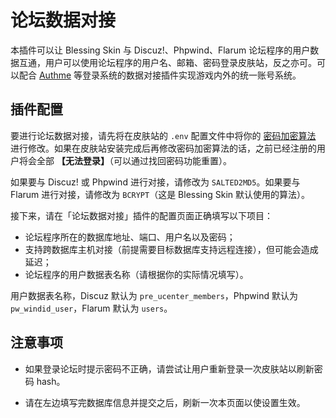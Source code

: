 # 论坛数据对接

本插件可以让 Blessing Skin 与 Discuz!、Phpwind、Flarum 论坛程序的用户数据互通，用户可以使用论坛程序的用户名、邮箱、密码登录皮肤站，反之亦可。可以配合 [Authme](https://github.com/bs-community/blessing-skin-plugins/tree/master/authme-integration) 等登录系统的数据对接插件实现游戏内外的统一账号系统。

## 插件配置

要进行论坛数据对接，请先将在皮肤站的 `.env` 配置文件中将你的 [密码加密算法](https://github.com/bs-community/blessing-skin-server/wiki/%E5%A6%82%E4%BD%95%E5%A1%AB%E5%86%99-.env-%E9%85%8D%E7%BD%AE%E6%96%87%E4%BB%B6#-%E5%AE%89%E5%85%A8%E7%9B%B8%E5%85%B3) 进行修改。如果在皮肤站安装完成后再修改密码加密算法的话，之前已经注册的用户将会全部 **【无法登录】**（可以通过找回密码功能重置）。

如果要与 Discuz! 或 Phpwind 进行对接，请修改为 `SALTED2MD5`。如果要与 Flarum 进行对接，请修改为 `BCRYPT`（这是 Blessing Skin 默认使用的算法）。

接下来，请在「论坛数据对接」插件的配置页面正确填写以下项目：

- 论坛程序所在的数据库地址、端口、用户名以及密码；
- 支持跨数据库主机对接（前提需要目标数据库支持远程连接），但可能会造成延迟；
- 论坛程序的用户数据表名称（请根据你的实际情况填写）。

用户数据表名称，Discuz 默认为 `pre_ucenter_members`，Phpwind 默认为 `pw_windid_user`，Flarum 默认为 `users`。

## 注意事项

- 如果登录论坛时提示密码不正确，请尝试让用户重新登录一次皮肤站以刷新密码 hash。

- 请在左边填写完数据库信息并提交之后，刷新一次本页面以使设置生效。
